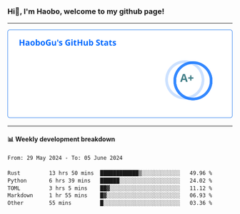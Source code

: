 <!--<h2 align="center"> Hi👋, I'm Haobo, welcome to my github page! </h2>-->
### Hi👋, I'm Haobo, welcome to my github page!
-------

<img href="https://github.com/HaoboGu" src="assets/stats.svg" alt="github stats" /> 

-------

#### 📊 **Weekly development breakdown**
<!--START_SECTION:waka-->

```txt
From: 29 May 2024 - To: 05 June 2024

Rust         13 hrs 50 mins  ████████████▒░░░░░░░░░░░░   49.96 %
Python       6 hrs 39 mins   ██████░░░░░░░░░░░░░░░░░░░   24.02 %
TOML         3 hrs 5 mins    ██▓░░░░░░░░░░░░░░░░░░░░░░   11.12 %
Markdown     1 hr 55 mins    █▓░░░░░░░░░░░░░░░░░░░░░░░   06.93 %
Other        55 mins         █░░░░░░░░░░░░░░░░░░░░░░░░   03.36 %
```

<!--END_SECTION:waka-->
<!--
backup url: https://github-readme-status-dusky-ten.vercel.app/api?username=HaoboGu&count_private=true&show_icons=true&theme=transparent&border_color=2f80ed
-->
<!--
**HaoboGu/HaoboGu** is a ✨ _special_ ✨ repository because its `README.md` (this file) appears on your GitHub profile.

Here are some ideas to get you started:

- 🔭 I’m currently working on AI-assisted programming tools
- 🌱 I’m currently learning ...
- 👯 I’m looking to collaborate on ...
- 🤔 I’m looking for help with ...
- 💬 Ask me about ...
- 📫 How to reach me: ...
- 😄 Pronouns: ...
- ⚡ Fun fact: ...
-->
